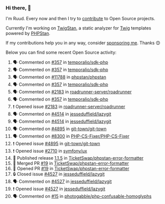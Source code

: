 ### Hi there, 👋

I'm Ruud. Every now and then I try to [contribute](https://github.com/pulls?q=+is%3Apr+author%3Aruudk+archived%3Afalse+is%3Apublic+) to Open Source projects.

Currently I'm working on [TwigStan](https://github.com/twigstan), a static analyzer for [Twig](https://twig.symfony.com/) templates powered by [PHPStan](https://phpstan.org/).

If my contributions help you in any way, consider [sponsoring me](https://github.com/sponsors/ruudk). Thanks 😊

Below you can find some recent Open Source activity:

<!--START_SECTION:activity-->
1. 🗣 Commented on [#357](https://github.com/temporalio/sdk-php/issues/357#issuecomment-2890979741) in [temporalio/sdk-php](https://github.com/temporalio/sdk-php)
2. 🗣 Commented on [#357](https://github.com/temporalio/sdk-php/issues/357#issuecomment-2890576934) in [temporalio/sdk-php](https://github.com/temporalio/sdk-php)
3. 🗣 Commented on [#11788](https://github.com/phpstan/phpstan/issues/11788#issuecomment-2889753245) in [phpstan/phpstan](https://github.com/phpstan/phpstan)
4. 🗣 Commented on [#357](https://github.com/temporalio/sdk-php/issues/357#issuecomment-2889751551) in [temporalio/sdk-php](https://github.com/temporalio/sdk-php)
5. 🗣 Commented on [#2183](https://github.com/roadrunner-server/roadrunner/issues/2183#issuecomment-2889142978) in [roadrunner-server/roadrunner](https://github.com/roadrunner-server/roadrunner)
6. 🗣 Commented on [#357](https://github.com/temporalio/sdk-php/issues/357#issuecomment-2889090788) in [temporalio/sdk-php](https://github.com/temporalio/sdk-php)
7. ❗ Opened issue [#2183](https://github.com/roadrunner-server/roadrunner/issues/2183) in [roadrunner-server/roadrunner](https://github.com/roadrunner-server/roadrunner)
8. 🗣 Commented on [#4514](https://github.com/jesseduffield/lazygit/issues/4514#issuecomment-2878843565) in [jesseduffield/lazygit](https://github.com/jesseduffield/lazygit)
9. 🗣 Commented on [#4514](https://github.com/jesseduffield/lazygit/issues/4514#issuecomment-2878821786) in [jesseduffield/lazygit](https://github.com/jesseduffield/lazygit)
10. 🗣 Commented on [#4895](https://github.com/git-town/git-town/issues/4895#issuecomment-2869818380) in [git-town/git-town](https://github.com/git-town/git-town)
11. 🗣 Commented on [#8300](https://github.com/PHP-CS-Fixer/PHP-CS-Fixer/pull/8300#issuecomment-2866369705) in [PHP-CS-Fixer/PHP-CS-Fixer](https://github.com/PHP-CS-Fixer/PHP-CS-Fixer)
12. ❗ Opened issue [#4895](https://github.com/git-town/git-town/issues/4895) in [git-town/git-town](https://github.com/git-town/git-town)
13. ❗ Opened issue [#2710](https://github.com/symfony/ux/issues/2710) in [symfony/ux](https://github.com/symfony/ux)
14. 🚀 Published release [1.1.5](https://github.com/TicketSwap/phpstan-error-formatter/releases/tag/1.1.5) in [TicketSwap/phpstan-error-formatter](https://github.com/TicketSwap/phpstan-error-formatter)
15. 🎉 Merged PR [#19](https://github.com/TicketSwap/phpstan-error-formatter/pull/19) in [TicketSwap/phpstan-error-formatter](https://github.com/TicketSwap/phpstan-error-formatter)
16. 💪 Opened PR [#19](https://github.com/TicketSwap/phpstan-error-formatter/pull/19) in [TicketSwap/phpstan-error-formatter](https://github.com/TicketSwap/phpstan-error-formatter)
17. 🔒 Closed issue [#4527](https://github.com/jesseduffield/lazygit/issues/4527) in [jesseduffield/lazygit](https://github.com/jesseduffield/lazygit)
18. 🗣 Commented on [#4527](https://github.com/jesseduffield/lazygit/issues/4527#issuecomment-2844435900) in [jesseduffield/lazygit](https://github.com/jesseduffield/lazygit)
19. ❗ Opened issue [#4527](https://github.com/jesseduffield/lazygit/issues/4527) in [jesseduffield/lazygit](https://github.com/jesseduffield/lazygit)
20. 🗣 Commented on [#15](https://github.com/photogabble/php-confusable-homoglyphs/pull/15#issuecomment-2844412303) in [photogabble/php-confusable-homoglyphs](https://github.com/photogabble/php-confusable-homoglyphs)
<!--END_SECTION:activity-->
